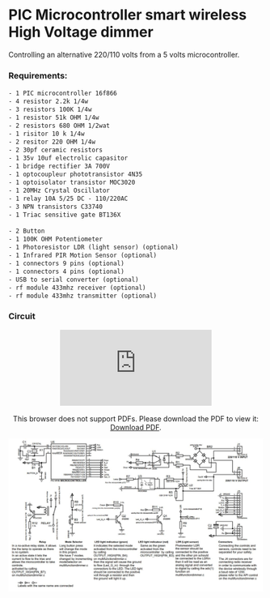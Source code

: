 # PIC Microcontroller smart wireless High Voltage dimmer
Controlling an alternative 220/110 volts from a 5 volts microcontroller.
### Requirements: 
    - 1 PIC microcontroller 16f866
    - 4 resistor 2.2k 1/4w
    - 3 resistors 100K 1/4w
    - 1 resistor 51k OHM 1/4w
    - 2 resistors 680 OHM 1/2wat
    - 1 risitor 10 k 1/4w
    - 2 resitor 220 OHM 1/4w
    - 2 30pf ceramic resistors
    - 1 35v 10uf electrolic capasitor
    - 1 bridge rectifier 3A 700V
    - 1 optocoupleur phototransistor 4N35
    - 1 optoisolator transistor MOC3020
    - 1 20MHz Crystal Oscillator
    - 1 relay 10A 5/25 DC - 110/220AC
    - 3 NPN transistors C33740
    - 1 Triac sensitive gate BT136X

    - 2 Button
    - 1 100K OHM Potentiometer
    - 1 Photoresistor LDR (light sensor) (optional)
    - 1 Infrared PIR Motion Sensor (optional)
    - 1 connectors 9 pins (optional)
    - 1 connectors 4 pins (optional)
    - USB to serial converter (optional)
    - rf module 433mhz receiver (optional)
    - rf module 433mhz transmitter (optional)

### Circuit
<p align="center">

 <object data="https://raw.githubusercontent.com/Moh-Snoussi/microcontroller-smart-dimmer/master/gradateurt.PDF" type="application/pdf">
    <embed src="https://raw.githubusercontent.com/Moh-Snoussi/microcontroller-smart-dimmer/master/gradateurt.PDF" type="application/pdf">
        <p>This browser does not support PDFs. Please download the PDF to view it: <a href="https://raw.githubusercontent.com/Moh-Snoussi/microcontroller-smart-dimmer/master/gradateurt.PDF">Download PDF</a>.</p>
    </embed>
</object>
<img src="https://raw.githubusercontent.com/Moh-Snoussi/microcontroller-smart-dimmer/master/circuit.JPG" alt="circuit" title="project circuit"></p>